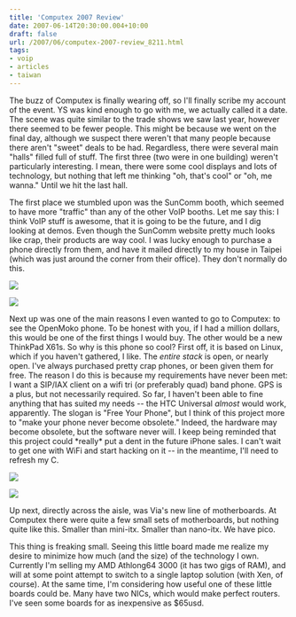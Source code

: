 ```yaml
---
title: 'Computex 2007 Review'
date: 2007-06-14T20:30:00.004+10:00
draft: false
url: /2007/06/computex-2007-review_8211.html
tags: 
- voip
- articles
- taiwan
---
```


The buzz of Computex is finally wearing off, so I'll finally scribe my account of the event. YS was kind enough to go with me, we actually called it a date. The scene was quite similar to the trade shows we saw last year, however there seemed to be fewer people. This might be because we went on the final day, although we suspect there weren't that many people because there aren't "sweet" deals to be had. Regardless, there were several main "halls" filled full of stuff. The first three (two were in one building) weren't particularly interesting. I mean, there were some cool displays and lots of technology, but nothing that left me thinking "oh, that's cool" or "oh, me wanna." Until we hit the last hall.

The first place we stumbled upon was the SunComm booth, which seemed to have more "traffic" than any of the other VoIP booths. Let me say this: I think VoIP stuff is awesome, that it is going to be the future, and I dig looking at demos. Even though the SunComm website pretty much looks like crap, their products are way cool. I was lucky enough to purchase a phone directly from them, and have it mailed directly to my house in Taipei (which was just around the corner from their office). They don't normally do this.

[![](https://blogger.googleusercontent.com/img/b/R29vZ2xl/AVvXsEi2Dc87RdBsGDWdfaydsHI79ifgGZa3btakdl7Nb4tB-rAhQ09OtL2fZEOY2eJph79_Htj1XIiXz2jPeDfRuzUohV1TqqzB0blG3Xo8EsuE6QH2alZHn1QrSJP_s7ij1wfbtH3MFqoDVq6V/s288/DSC01676.jpg)](https://picasaweb.google.com/lh/photo/zWWqYcI6ucDjsN57uWBu9XFosnpG-QyKUY-ggIhHUmY?feat=embedwebsite)  
  
[![](https://blogger.googleusercontent.com/img/b/R29vZ2xl/AVvXsEiPNsHRRqhFU8Nwq_H2kkS6ItvWIpCgFduCmkPKed9hqD7RS7FAA7Sg-BnTSLjk9mf9dbEj9zvGZ5fmBUXRJkpQFhjfqnGou3xfU86jg9nwpc9CibQn51p9Gq7MFV_bCgir-19lrDg-B48s/s288/DSC01679.jpg)](https://picasaweb.google.com/lh/photo/aOLGuew9dfnnudzuJ0UOtnFosnpG-QyKUY-ggIhHUmY?feat=embedwebsite)  

Next up was one of the main reasons I even wanted to go to Computex: to see the OpenMoko phone. To be honest with you, if I had a million dollars, this would be one of the first things I would buy. The other would be a new ThinkPad X61s. So why is this phone so cool? First off, it is based on Linux, which if you haven't gathered, I like. The _entire stack_ is open, or nearly open. I've always purchased pretty crap phones, or been given them for free. The reason I do this is because my requirements have never been met: I want a SIP/IAX client on a wifi tri (or preferably quad) band phone. GPS is a plus, but not necessarily required. So far, I haven't been able to fine anything that has suited my needs -- the HTC Universal _almost_ would work, apparently. The slogan is "Free Your Phone", but I think of this project more to "make your phone never become obsolete." Indeed, the hardware may become obsolete, but the software never will. I keep being reminded that this project could \*really\* put a dent in the future iPhone sales. I can't wait to get one with WiFi and start hacking on it -- in the meantime, I'll need to refresh my C.

[![](https://blogger.googleusercontent.com/img/b/R29vZ2xl/AVvXsEhXCq06KY7NF_XX6LuhNgo4zsuRnQ5B5ODl8nTMaafRGqhpY9CrvBipmSMHAyVPubW0kMFNRsgqe_cu7KuOueFkyo7tDq4CBzycmGJhLWtyrj261EEKGjc3N1OvdrlIURpA0gPP1-2W6BsG/s288/DSC01680.jpg)](https://picasaweb.google.com/lh/photo/wn10bYzvrwILerTEGXEBbXFosnpG-QyKUY-ggIhHUmY?feat=embedwebsite)  
  
[![](https://blogger.googleusercontent.com/img/b/R29vZ2xl/AVvXsEg96UwAkvRqZCPBaTcEf_0IwzyfP0CEk6sInORHwjWnmrbVsXlzKYewJmb2Bwf1ImY08H5OKq3r6Y1fR1UYz1ProbR89oDSZWiChVmGZZB4_FanA2j1OEOaDBFj-DWubdYQ6PYXM2-ktIq1/s288/DSC01684.jpg)](https://picasaweb.google.com/lh/photo/sf9ZmnA3zDL2hcuyvBrtv3FosnpG-QyKUY-ggIhHUmY?feat=embedwebsite)  
  
  
  

Up next, directly across the aisle, was Via's new line of motherboards. At Computex there were quite a few small sets of motherboards, but nothing quite like this. Smaller than mini-itx. Smaller than nano-itx. We have pico.

This thing is freaking small. Seeing this little board made me realize my desire to minimize how much (and the size) of the technology I own. Currently I'm selling my AMD Athlong64 3000 (it has two gigs of RAM), and will at some point attempt to switch to a single laptop solution (with Xen, of course). At the same time, I'm considering how useful one of these little boards could be. Many have two NICs, which would make perfect routers. I've seen some boards for as inexpensive as $65usd.